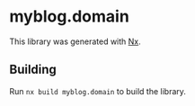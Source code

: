 # myblog.domain

This library was generated with [Nx](https://nx.dev).

## Building

Run `nx build myblog.domain` to build the library.
